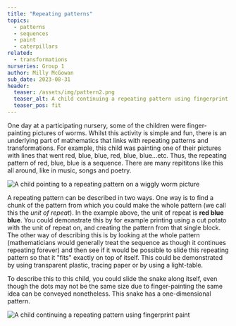 ```yaml
---
title: "Repeating patterns"
topics:
  - patterns
  - sequences
  - paint
  - caterpillars
related: 
  - transformations
nurseries: Group 1
author: Milly McGowan
sub_date: 2023-08-31
header:
  teaser: /assets/img/pattern2.png
  teaser_alt: A child continuing a repeating pattern using fingerprint paint
  teaser_pos: fit
---
```


One day at a participating nursery, some of the children were finger-painting pictures of worms. Whilst this activity is simple and fun, there is an underlying part of mathematics that links with repeating patterns and transformations. For example, this child was painting one of their pictures with lines that went red, blue, blue, red, blue, blue...etc. Thus, the repeating pattern of red, blue, blue is a sequence. There are many repititons like this all around, like in music, songs and poetry.

![A child pointing to a repeating pattern on a wiggly worm picture]({{site.baseurl}}/assets/img/pattern1.png "Patterns on worms")

A repeating pattern can be described in two ways. One way is to find a chunk of the pattern from which you could make the whole pattern (we call this the *unit of repeat*). In the example above, the unit of repeat is **red blue blue**. You could demonstrate this by for example printing using a cut potato with the unit of repeat on, and creating the pattern from that single block. The other way of describing this is by looking at the whole pattern (mathematicians would generally treat the sequence as though it continues repeating forever) and then see if it would be possible to slide this repeating pattern so that it "fits" exactly on top of itself. This could be demonstrated by using transparent plastic, tracing paper or by using a light-table.

To describe this to this child, you could slide the snake along itself, even though the dots may not be the same size due to finger-painting the same idea can be conveyed nonetheless. This snake has a one-dimensional pattern.

![A child continuing a repeating pattern using fingerprint paint]({{site.baseurl}}/assets/img/pattern2.png "Fingerprint painting")







